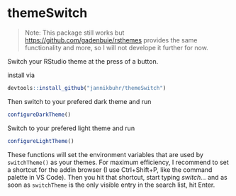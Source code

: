 # themeSwitch

> Note: This package still works but https://github.com/gadenbuie/rsthemes provides
  the same functionality and more, so I will not develope it further for now.

Switch your RStudio theme at the press of a button.

install via

```r
devtools::install_github("jannikbuhr/themeSwitch")
```

Then switch to your prefered dark theme and run

```r
configureDarkTheme()
```

Switch to your prefered light theme and run

```r
configureLightTheme()
```

These functions will set the environment variables
that are used by `switchTheme()` as your themes.
For maximum efficiency, I recommend to set a shortcut
for the addin browser (I use Ctrl+Shift+P, like the command
palette in VS Code). Then you hit that shortcut, start typing
_switch..._ and as soon as `switchTheme` is the only
visible entry in the search list, hit Enter.
